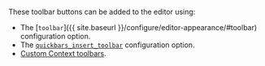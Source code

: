 These toolbar buttons can be added to the editor using:

- The [`toolbar`]({{ site.baseurl }}/configure/editor-appearance/#toolbar) configuration option.
- The [`quickbars_insert_toolbar`]({{site.baseurl}}/plugins/opensource/quickbars/#quickbars_insert_toolbar) configuration option.
- [Custom Context toolbars]({{site.baseurl}}/ui-components/contexttoolbar/).